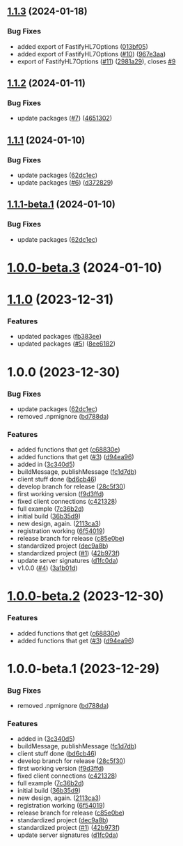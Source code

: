 ## [1.1.3](https://github.com/Bugs5382/fastify-hl7/compare/v1.1.2...v1.1.3) (2024-01-18)


### Bug Fixes

* added export of FastifyHL7Options ([013bf05](https://github.com/Bugs5382/fastify-hl7/commit/013bf05417bb2cad5169f70d73fa324c0ecaae48))
* added export of FastifyHL7Options ([#10](https://github.com/Bugs5382/fastify-hl7/issues/10)) ([967e3aa](https://github.com/Bugs5382/fastify-hl7/commit/967e3aa25f4c3600467980bd4deaad2f2e591749))
* export of FastifyHL7Options ([#11](https://github.com/Bugs5382/fastify-hl7/issues/11)) ([2981a29](https://github.com/Bugs5382/fastify-hl7/commit/2981a293e080cdaa18ab4d9a6bd38eb6ca969aae)), closes [#9](https://github.com/Bugs5382/fastify-hl7/issues/9)

## [1.1.2](https://github.com/Bugs5382/fastify-hl7/compare/v1.1.1...v1.1.2) (2024-01-11)


### Bug Fixes

* update packages ([#7](https://github.com/Bugs5382/fastify-hl7/issues/7)) ([4651302](https://github.com/Bugs5382/fastify-hl7/commit/4651302ab7cefbe337d632d034da6b01f85959d8))

## [1.1.1](https://github.com/Bugs5382/fastify-hl7/compare/v1.1.0...v1.1.1) (2024-01-10)


### Bug Fixes

* update packages ([62dc1ec](https://github.com/Bugs5382/fastify-hl7/commit/62dc1ec5e1735c59f7417df7b102b17404d90030))
* update packages ([#6](https://github.com/Bugs5382/fastify-hl7/issues/6)) ([d372829](https://github.com/Bugs5382/fastify-hl7/commit/d372829f9b247583c88dd21cd3b77c2d0ee7ab57))

## [1.1.1-beta.1](https://github.com/Bugs5382/fastify-hl7/compare/v1.1.0...v1.1.1-beta.1) (2024-01-10)


### Bug Fixes

* update packages ([62dc1ec](https://github.com/Bugs5382/fastify-hl7/commit/62dc1ec5e1735c59f7417df7b102b17404d90030))

# [1.0.0-beta.3](https://github.com/Bugs5382/fastify-hl7/compare/v1.0.0-beta.2...v1.0.0-beta.3) (2024-01-10)
# [1.1.0](https://github.com/Bugs5382/fastify-hl7/compare/v1.0.0...v1.1.0) (2023-12-31)


### Features

* updated packages ([fb383ee](https://github.com/Bugs5382/fastify-hl7/commit/fb383eec94b7abc69063375e198af7dbf440a210))
* updated packages ([#5](https://github.com/Bugs5382/fastify-hl7/issues/5)) ([8ee6182](https://github.com/Bugs5382/fastify-hl7/commit/8ee61829f3a0ae08f01ed2aa889a977755b3dfb3))

# 1.0.0 (2023-12-30)


### Bug Fixes

* update packages ([62dc1ec](https://github.com/Bugs5382/fastify-hl7/commit/62dc1ec5e1735c59f7417df7b102b17404d90030))
* removed .npmignore ([bd788da](https://github.com/Bugs5382/fastify-hl7/commit/bd788dad661f7f4e271458d5b633280a9d561fef))


### Features

* added functions that get ([c68830e](https://github.com/Bugs5382/fastify-hl7/commit/c68830ed6397d1bb71ad6a7720e92eaafca8e2ce))
* added functions that get ([#3](https://github.com/Bugs5382/fastify-hl7/issues/3)) ([d94ea96](https://github.com/Bugs5382/fastify-hl7/commit/d94ea96c63726c8b6e79d52df1fb48414b1e1138))
* added in ([3c340d5](https://github.com/Bugs5382/fastify-hl7/commit/3c340d59ac2861bbf58c90acb28615914410b3ca))
* buildMessage, publishMessage ([fc1d7db](https://github.com/Bugs5382/fastify-hl7/commit/fc1d7db9968030247c518817ce5a6c8f231fa91d))
* client stuff done ([bd6cb46](https://github.com/Bugs5382/fastify-hl7/commit/bd6cb464ad45833b0c3df2623db22ff5737a36ba))
* develop branch for release ([28c5f30](https://github.com/Bugs5382/fastify-hl7/commit/28c5f30f01a88cbec9b04b37b1aadf7ed959a369))
* first working version ([f9d3ffd](https://github.com/Bugs5382/fastify-hl7/commit/f9d3ffd660c9802778adb9732d6e3587be109139))
* fixed client connections ([c421328](https://github.com/Bugs5382/fastify-hl7/commit/c4213281c43f8ee7655f4e6c88cf0d0ad15e8d3b))
* full example ([7c36b2d](https://github.com/Bugs5382/fastify-hl7/commit/7c36b2d02c65a05050ec44889f8745a2c61ede62))
* initial build ([36b35d9](https://github.com/Bugs5382/fastify-hl7/commit/36b35d904231507b6a6004bda4a5f07c2d224233))
* new design, again. ([2113ca3](https://github.com/Bugs5382/fastify-hl7/commit/2113ca3183d91a085791a067e2af6fc69d305aba))
* registration working ([6f54019](https://github.com/Bugs5382/fastify-hl7/commit/6f54019a66aa5c24ec1d7ce3130475ef6b602426))
* release branch for release ([c85e0be](https://github.com/Bugs5382/fastify-hl7/commit/c85e0bec4fbb6019d460e0b5743292e58097cb41))
* standardized project ([dec9a8b](https://github.com/Bugs5382/fastify-hl7/commit/dec9a8b35af1ab60bb44c709e02472911788e99f))
* standardized project ([#1](https://github.com/Bugs5382/fastify-hl7/issues/1)) ([42b973f](https://github.com/Bugs5382/fastify-hl7/commit/42b973f1680c5dcce0296cd7fb1a11b80dc9920c))
* update server signatures ([d1fc0da](https://github.com/Bugs5382/fastify-hl7/commit/d1fc0dad4c3ca5dbfa40b4850cd092f43a82e3d8))
* v1.0.0 ([#4](https://github.com/Bugs5382/fastify-hl7/issues/4)) ([3a1b01d](https://github.com/Bugs5382/fastify-hl7/commit/3a1b01d7e705d5645a4c9428a012e7930a1a92c5))

# [1.0.0-beta.2](https://github.com/Bugs5382/fastify-hl7/compare/v1.0.0-beta.1...v1.0.0-beta.2) (2023-12-30)


### Features

* added functions that get ([c68830e](https://github.com/Bugs5382/fastify-hl7/commit/c68830ed6397d1bb71ad6a7720e92eaafca8e2ce))
* added functions that get ([#3](https://github.com/Bugs5382/fastify-hl7/issues/3)) ([d94ea96](https://github.com/Bugs5382/fastify-hl7/commit/d94ea96c63726c8b6e79d52df1fb48414b1e1138))

# 1.0.0-beta.1 (2023-12-29)


### Bug Fixes

* removed .npmignore ([bd788da](https://github.com/Bugs5382/fastify-hl7/commit/bd788dad661f7f4e271458d5b633280a9d561fef))


### Features

* added in ([3c340d5](https://github.com/Bugs5382/fastify-hl7/commit/3c340d59ac2861bbf58c90acb28615914410b3ca))
* buildMessage, publishMessage ([fc1d7db](https://github.com/Bugs5382/fastify-hl7/commit/fc1d7db9968030247c518817ce5a6c8f231fa91d))
* client stuff done ([bd6cb46](https://github.com/Bugs5382/fastify-hl7/commit/bd6cb464ad45833b0c3df2623db22ff5737a36ba))
* develop branch for release ([28c5f30](https://github.com/Bugs5382/fastify-hl7/commit/28c5f30f01a88cbec9b04b37b1aadf7ed959a369))
* first working version ([f9d3ffd](https://github.com/Bugs5382/fastify-hl7/commit/f9d3ffd660c9802778adb9732d6e3587be109139))
* fixed client connections ([c421328](https://github.com/Bugs5382/fastify-hl7/commit/c4213281c43f8ee7655f4e6c88cf0d0ad15e8d3b))
* full example ([7c36b2d](https://github.com/Bugs5382/fastify-hl7/commit/7c36b2d02c65a05050ec44889f8745a2c61ede62))
* initial build ([36b35d9](https://github.com/Bugs5382/fastify-hl7/commit/36b35d904231507b6a6004bda4a5f07c2d224233))
* new design, again. ([2113ca3](https://github.com/Bugs5382/fastify-hl7/commit/2113ca3183d91a085791a067e2af6fc69d305aba))
* registration working ([6f54019](https://github.com/Bugs5382/fastify-hl7/commit/6f54019a66aa5c24ec1d7ce3130475ef6b602426))
* release branch for release ([c85e0be](https://github.com/Bugs5382/fastify-hl7/commit/c85e0bec4fbb6019d460e0b5743292e58097cb41))
* standardized project ([dec9a8b](https://github.com/Bugs5382/fastify-hl7/commit/dec9a8b35af1ab60bb44c709e02472911788e99f))
* standardized project ([#1](https://github.com/Bugs5382/fastify-hl7/issues/1)) ([42b973f](https://github.com/Bugs5382/fastify-hl7/commit/42b973f1680c5dcce0296cd7fb1a11b80dc9920c))
* update server signatures ([d1fc0da](https://github.com/Bugs5382/fastify-hl7/commit/d1fc0dad4c3ca5dbfa40b4850cd092f43a82e3d8))
